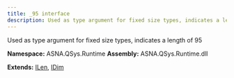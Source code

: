 ```yaml
---
title: _95 interface
description: Used as type argument for fixed size types, indicates a length of 95 
---
```


Used as type argument for fixed size types, indicates a length of 95 

**Namespace:** ASNA.QSys.Runtime
**Assembly:** ASNA.QSys.Runtime.dll

**Extends:** [ILen](/reference/runtime/qsys-runtime/i-len.html), [IDim](/reference/runtime/qsys-runtime/i-dim.html)
<br>
<br>
